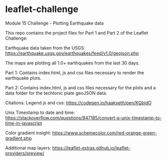 # leaflet-challenge
Module 15 Challenge - Plotting Earthquake data

This repo contains the project files for Part 1 and Part 2 of the Leaflet Challenge:

Earthquake data taken from the USGS: https://earthquake.usgs.gov/earthquakes/feed/v1.0/geojson.php

The maps are plotting all 1.0+ earthquakes from the last 30 days.

Part 1:
Contains index.html, js and css files necessary to render the earthquake plots.

Part 2: 
Contains index.html, js and css files necessary for the plots and a data folder for the techtonic plate geoJSON data.

Citations:
Legend js and css: https://codepen.io/haakseth/pen/KQbjdO

Unix Timestamp to date and time: https://stackoverflow.com/questions/847185/convert-a-unix-timestamp-to-time-in-javascript

Color gradient insight:
https://www.schemecolor.com/red-orange-green-gradient.php

Additional map layers:
https://leaflet-extras.github.io/leaflet-providers/preview/

